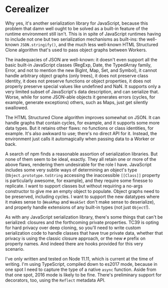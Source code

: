 # Cerealizer

Why yes, it's another serialization library for JavaScript, because this problem that damn well ought to be solved as a built-in feature of the runtime environment still isn't. This is in spite of JavaScript runtimes having to include not one but two serialization mechanisms as built-ins: the well-known `JSON.stringify()`, and the much less well-known HTML Structured Clone algorithm that's used to pass object graphs between Workers.

The inadequacies of JSON are well-known: it doesn't even support all the basic built-in JavaScript classes (RegExp, Date, the TypedArray family, Error, and not to mention the new BigInt, Map, Set, and Symbol), it cannot handle arbitrary object graphs (only trees), it does not preserve class identity, it does not preserve functions or object properties, it does not properly preserve special values like undefined and NaN. It supports only a very limited subset of JavaScript's data description, and can serialize that. Worse, while for some JSON-able objects it generates errors (cycles, for example, generate exceptions) others, such as Maps, just get silently swallowed.

The HTML Structured Clone algorithm improves somewhat on JSON. It can handle graphs that contain cycles, for example, and it supports some more data types. But it retains other flaws: no functions or class identities, for example. It's also awkward to use; there's no direct API for it. Instead, the environment just calls it automagically when passing data to a Worker or back.

A search of npm finds a reasonable assortion of serialization libraries. But none of them seem to be ideal, exactly. They all retain one or more of the above flaws, rendering them undesirable for the role I have. JavaScript includes some very subtle ways of determining an object's type (`Object.prototype.toString` accessing the inaccessible `[[Class]]` property is particularly awesome, for example), and they require some finesse to replicate. I want to support classes but without requiring a no-args constructor to give me an empty object to populate. Object graphs need to be preserved, including cycles. I want to support the new datatypes where it makes sense to (`WeakMap` and `WeakSet` don't make sense to deserialize), and properly handle extensions of any built-in types (not just `Object`!).

As with any JavaScript serialization library, there's some things that can't be serialized: closures and the forthcoming private properties. TC39 is opting for hard privacy over deep cloning, so you'll need to write custom serialization code to handle classes that have true private data, whether that privacy is using the classic closure approach, or the new `#` prefix on property names. And indeed there are hooks provided for this very scenario.

I've only written and tested on Node 11.11, which is current at the time of writing. I'm using TypeScript, compiled down to es2017 mode, because in one spot I need to capture the type of a native `async` function. Aside from that one spot, 2016 mode is likely to be fine. There's preliminary support for decorators, too, using the `Reflect` metadata API.
